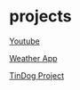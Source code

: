 # projects

[Youtube](https://htmlpreview.github.io/?https://github.com/sana-dev/youtubeclone/blob/main/index.html)

 [Weather App](https://htmlpreview.github.io/?https://github.com/sana-dev/projects/blob/main/Projects/weather%20app%20project/index.html)


[TinDog Project](https://htmlpreview.github.io/?https://github.com/sana-dev/projects/blob/main/Projects/TinDog-first%20big%20project/index.html)
